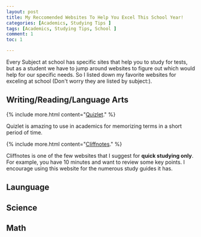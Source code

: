 ```yaml
---
layout: post
title: My Reccomended Websites To Help You Excel This School Year!
categories: [Academics, Studying Tips ]
tags: [Academics, Studying Tips, School ]
comment: 1
toc: 1

---
```

Every Subject at school has specific sites that 
help you to study for tests, but as a student we 
have to jump around websites to figure out which 
would help  for our specific needs. So I listed down 
my favorite websites for exceling at school
(Don't worry they are listed by subject:).

## Writing/Reading/Language Arts
{% include more.html content="[Quizlet](https://quizlet.com/latest)." %}

Quizlet is amazing to use in academics for memorizing terms in a short period of time.

{% include more.html content="[Cliffnotes](https://www.cliffsnotes.com/study-guides)." %}

Cliffnotes is one of the few websites that I suggest for **quick studying only**. For example, you have 10 minutes and want to review some key points. I encourage using this website for the numerous study guides it has.

## Launguage
## Science
## Math



